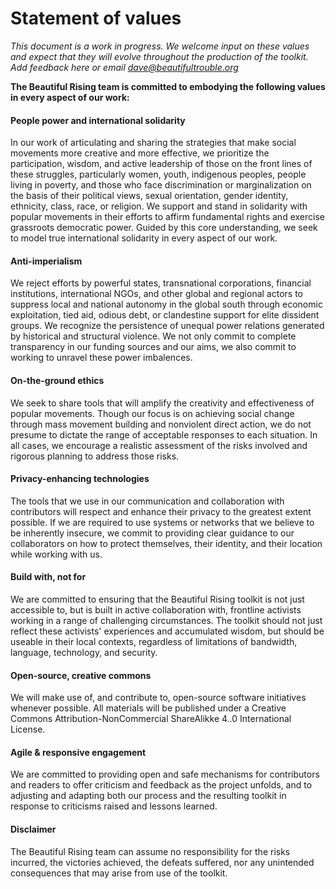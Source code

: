 # Statement of values

*This document is a work in progress. We welcome input on these values and expect that they will evolve throughout the production of the toolkit. Add feedback here or email dave@beautifultrouble.org*

**The Beautiful Rising team is committed to embodying the following values in every aspect of our work:**

#### People power and international solidarity 
In our work of articulating and sharing the strategies that make social movements more creative and more effective, we prioritize the participation, wisdom, and active leadership of those on the front lines of these struggles, particularly women, youth, indigenous peoples, people living in poverty, and those who face discrimination or marginalization on the basis of their political views, sexual orientation, gender identity, ethnicity, class, race, or religion. We support and stand in solidarity with popular movements in their efforts to affirm fundamental rights and exercise grassroots democratic power. Guided by this core understanding, we seek to model true international solidarity in every aspect of our work.

#### Anti-imperialism
We reject efforts by powerful states, transnational corporations, financial institutions, international NGOs, and other global and regional actors to suppress local and national autonomy in the global south through economic exploitation, tied aid, odious debt, or clandestine support for elite dissident groups. We recognize the persistence of unequal power relations generated by historical and structural violence. We not only commit to complete transparency in our funding sources and our aims, we also commit to working to unravel these power imbalences. 

#### On-the-ground ethics
We seek to share tools that will amplify the creativity and effectiveness of popular movements. Though our focus is on achieving social change through mass movement building and nonviolent direct action, we do not presume to dictate the range of acceptable responses to each situation. In all cases, we encourage a realistic assessment of the risks involved and rigorous planning to address those risks. 

#### Privacy-enhancing technologies
The tools that we use in our communication and collaboration with contributors will respect and enhance their privacy to the greatest extent possible. If we are required to use systems or networks that we believe to be inherently insecure, we commit to providing clear guidance to our collaborators on how to protect themselves, their identity, and their location while working with us.

#### Build with, not for
We are committed to ensuring that the Beautiful Rising toolkit is not just accessible to, but is built in active collaboration with, frontline activists working in a range of challenging circumstances. The toolkit should not just reflect these activists' experiences and accumulated wisdom, but should be useable in their local contexts, regardless of limitations of bandwidth, language, technology, and security. 

#### Open-source, creative commons
We will make use of, and contribute to, open-source software initiatives whenever possible. All materials will be published under a Creative Commons Attribution-NonCommercial ShareAlikke 4..0 International License.

#### Agile & responsive engagement
We are committed to providing open and safe mechanisms for contributors and readers to offer criticism and feedback as the project unfolds, and to adjusting and adapting both our process and the resulting toolkit in response to criticisms raised and lessons learned. 

#### Disclaimer
The Beautiful Rising team can assume no responsibility for the risks incurred, the victories achieved, the defeats suffered, nor any unintended consequences that may arise from use of the toolkit.


